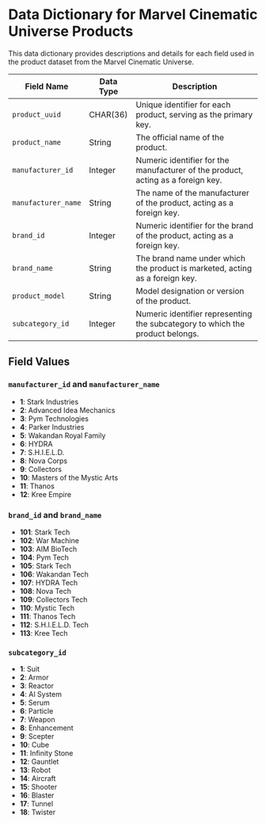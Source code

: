 # Data Dictionary for Marvel Cinematic Universe Products

This data dictionary provides descriptions and details for each field used in the product dataset from the Marvel Cinematic Universe.

| Field Name          | Data Type | Description                                                                                     |
|---------------------|-----------|-------------------------------------------------------------------------------------------------|
| `product_uuid`      | CHAR(36)  | Unique identifier for each product, serving as the primary key.                                 |
| `product_name`      | String    | The official name of the product.                                                               |
| `manufacturer_id`   | Integer   | Numeric identifier for the manufacturer of the product, acting as a foreign key.                |
| `manufacturer_name` | String    | The name of the manufacturer of the product, acting as a foreign key.                           |
| `brand_id`          | Integer   | Numeric identifier for the brand of the product, acting as a foreign key.                       |
| `brand_name`        | String    | The brand name under which the product is marketed, acting as a foreign key.                    |
| `product_model`     | String    | Model designation or version of the product.                                                    |
| `subcategory_id`    | Integer   | Numeric identifier representing the subcategory to which the product belongs.                   |

## Field Values

### `manufacturer_id` and `manufacturer_name`
- **1**: Stark Industries
- **2**: Advanced Idea Mechanics
- **3**: Pym Technologies
- **4**: Parker Industries
- **5**: Wakandan Royal Family
- **6**: HYDRA
- **7**: S.H.I.E.L.D.
- **8**: Nova Corps
- **9**: Collectors
- **10**: Masters of the Mystic Arts
- **11**: Thanos
- **12**: Kree Empire

### `brand_id` and `brand_name`
- **101**: Stark Tech
- **102**: War Machine
- **103**: AIM BioTech
- **104**: Pym Tech
- **105**: Stark Tech
- **106**: Wakandan Tech
- **107**: HYDRA Tech
- **108**: Nova Tech
- **109**: Collectors Tech
- **110**: Mystic Tech
- **111**: Thanos Tech
- **112**: S.H.I.E.L.D. Tech
- **113**: Kree Tech

### `subcategory_id`
- **1**: Suit
- **2**: Armor
- **3**: Reactor
- **4**: AI System
- **5**: Serum
- **6**: Particle
- **7**: Weapon
- **8**: Enhancement
- **9**: Scepter
- **10**: Cube
- **11**: Infinity Stone
- **12**: Gauntlet
- **13**: Robot
- **14**: Aircraft
- **15**: Shooter
- **16**: Blaster
- **17**: Tunnel
- **18**: Twister

